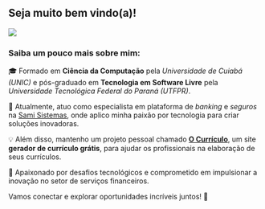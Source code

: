 ## Seja muito bem vindo(a)!

[![](https://img.shields.io/badge/@givanildopxto-0077B5?style=flat&logo=linkedin&logoColor=white)](https://www.linkedin.com/in/givanildopxto)

### Saiba um pouco mais sobre mim:

🎓 Formado em **Ciência da Computação** pela *Universidade de Cuiabá (UNIC)* e pós-graduado em **Tecnologia em Software Livre** pela *Universidade Tecnológica Federal do Paraná (UTFPR)*.

💼 Atualmente, atuo como especialista em plataforma de *banking* e *seguros* na [Sami Sistemas](https://www.linkedin.com/company/sami-sistemas/), onde aplico minha paixão por tecnologia para criar soluções inovadoras.

💡 Além disso, mantenho um projeto pessoal chamado **[O Currículo](https://ocurriculo.com.br)**, um site **gerador de currículo grátis**, para ajudar os profissionais na elaboração de seus currículos.

🚀 Apaixonado por desafios tecnológicos e comprometido em impulsionar a inovação no setor de serviços financeiros.

Vamos conectar e explorar oportunidades incríveis juntos! 👋

<!--
**givanildoliveira/givanildoliveira** is a ✨ _special_ ✨ repository because its `README.md` (this file) appears on your GitHub profile.

Here are some ideas to get you started:

- 🔭 I’m currently working on ...
- 🌱 I’m currently learning ...
- 👯 I’m looking to collaborate on ...
- 🤔 I’m looking for help with ...
- 💬 Ask me about ...
- 📫 How to reach me: ...
- 😄 Pronouns: ...
- ⚡ Fun fact: ...
-->
